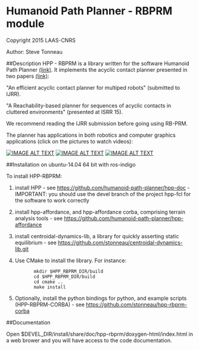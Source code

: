 #  Humanoid Path Planner - RBPRM module

Copyright 2015 LAAS-CNRS

Author: Steve Tonneau

##Description
HPP - RBPRM is a library written for the software Humanoid Path Planner [(link)](http://projects.laas.fr/gepetto/index.php/Software/Hpp).
It implements the acyclic contact planner presented in two papers [(link)](http://stevetonneau.fr/files/publications/isrr15/isrr15.html):

"An efficient acyclic contact planner for multiped robots" (submitted to IJRR).


"A Reachability-based planner for sequences of acyclic contacts in cluttered environments" (presented at ISRR 15).

We recommend reading the IJRR submission before going using RB-PRM.

The planner has applications in both robotics and computer graphics applications (click on the pictures to watch videos):

[![IMAGE ALT TEXT](http://img.youtube.com/vi/K3ivZe0AS68/0.jpg)](http://www.youtube.com/watch?v=K3ivZe0AS68 "An efficient acyclic contact planner for multiped robots")
[![IMAGE ALT TEXT](http://img.youtube.com/vi/YjL-DBQgXwk/0.jpg)](http://www.youtube.com/watch?v=YjL-DBQgXwk "https://www.youtube.com/watch?v=YjL-DBQgXwk")
[![IMAGE ALT TEXT](http://img.youtube.com/vi/NhvL8jWlka0/0.jpg)](http://www.youtube.com/watch?v=NhvL8jWlka0 "Character contact re-positioning under large environment deformation")

##Installation on ubuntu-14.04 64 bit with ros-indigo

To install HPP-RBPRM: 

  1. install HPP 
	- see https://github.com/humanoid-path-planner/hpp-doc
	- IMPORTANT: you should use the devel branch of the project hpp-fcl for the software to work correctly

  2. install hpp-affordance, and hpp-affordance corba, comprising terrain analysis tools
	- see https://github.com/humanoid-path-planner/hpp-affordance

  3. install centroidal-dynamics-lib, a library for quickly asserting static equilibrium
	- see https://github.com/stonneau/centroidal-dynamics-lib.git

 
  4. Use CMake to install the library. For instance:

				mkdir $HPP_RBPRM_DIR/build
				cd $HPP_RBPRM_DIR/build
				cd cmake ..
				make install

  5. Optionally, install the python bindings for python, and example scripts (HPP-RBPRM-CORBA)
	- see https://github.com/stonneau/hpp-rbprm-corba
  

##Documentation

  Open $DEVEL_DIR/install/share/doc/hpp-rbprm/doxygen-html/index.html in a web brower and you
  will have access to the code documentation.
